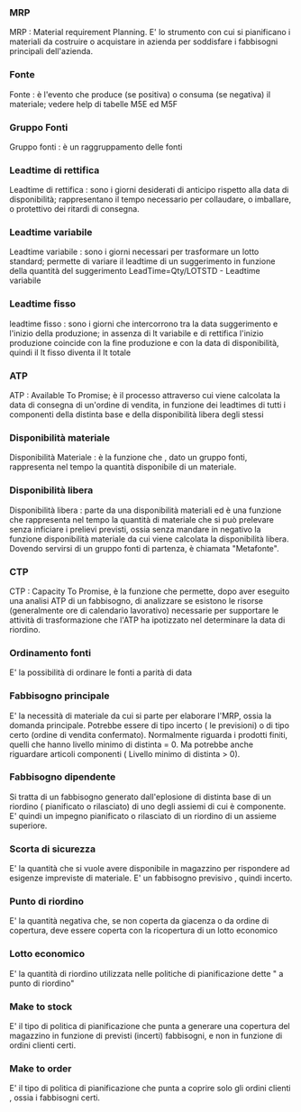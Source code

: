 ### **MRP**

MRP  :  Material requirement Planning. E' lo strumento con cui si pianificano i materiali da costruire o acquistare in azienda per soddisfare i fabbisogni principali dell'azienda.
### **Fonte**

Fonte :  è l'evento che produce (se positiva) o consuma (se negativa) il materiale; vedere help di tabelle M5E ed M5F
### **Gruppo Fonti**

Gruppo fonti :  è un raggruppamento delle fonti
### **Leadtime di rettifica**

Leadtime di rettifica :  sono i giorni desiderati di anticipo rispetto alla data di disponibilità; rappresentano il tempo necessario per collaudare, o imballare, o protettivo dei ritardi di consegna.
### **Leadtime variabile**

Leadtime variabile :  sono i giorni necessari per trasformare un lotto standard; permette di variare il leadtime di un suggerimento in funzione della quantità del suggerimento LeadTime=Qty/LOTSTD -  Leadtime variabile
### **Leadtime fisso**

leadtime fisso :  sono i giorni che intercorrono tra la data suggerimento e l'inizio della produzione; in assenza di lt variabile e di rettifica l'inizio produzione coincide con la fine produzione e con la data di disponibilità, quindi il lt fisso diventa il lt totale
### **ATP**

ATP  :  Available To Promise; è il processo attraverso cui viene calcolata la data di consegna di un'ordine di vendita, in funzione dei leadtimes di tutti i componenti della distinta base e della disponibilità libera degli stessi
### **Disponibilità materiale**

Disponibilità Materiale :  è la funzione che , dato un gruppo fonti, rappresenta nel tempo la quantità disponibile di un materiale.
### **Disponibilità libera**

Disponibilità libera  :  parte da una disponibilità materiali ed è  una funzione che rappresenta nel tempo la quantità di materiale che si può prelevare senza inficiare i prelievi previsti, ossia senza mandare in negativo la funzione disponibilità materiale da cui viene calcolata la disponibilità libera. Dovendo servirsi di un gruppo fonti di partenza, è chiamata "Metafonte".


### **CTP**

CTP :  Capacity To Promise, è la funzione che permette, dopo aver eseguito una analisi ATP di un fabbisogno, di analizzare se esistono le risorse (generalmente ore di calendario lavorativo) necessarie per supportare le attività di trasformazione che l'ATP ha ipotizzato nel determinare la data di riordino.
### **Ordinamento fonti**

E' la possibilità di ordinare le fonti a parità di data
### **Fabbisogno principale**

E' la necessità di materiale da cui si parte per elaborare l'MRP, ossia la domanda principale.
Potrebbe essere di tipo incerto ( le previsioni) o di tipo certo (ordine di vendita confermato).
Normalmente riguarda i prodotti finiti, quelli che hanno livello minimo di distinta = 0.
Ma potrebbe anche riguardare articoli componenti ( Livello minimo di distinta > 0).
### **Fabbisogno dipendente**

Si tratta di un fabbisogno generato dall'eplosione di distinta base di un riordino ( pianificato o rilasciato) di uno degli assiemi di cui è componente. E' quindi un impegno pianificato o rilasciato di un riordino di un assieme superiore.
### **Scorta di sicurezza**

E' la quantità che si vuole avere disponibile in magazzino per rispondere ad esigenze impreviste di materiale. E' un fabbisogno previsivo , quindi incerto.
### **Punto di riordino**

E' la quantità negativa che, se non coperta da giacenza o da ordine di copertura, deve essere coperta con la ricopertura di un lotto economico
### **Lotto economico**

E' la quantità di riordino utilizzata nelle politiche di pianificazione dette " a punto di riordino"
### **Make to stock**

E' il tipo di politica di pianificazione che punta a generare una copertura del magazzino in funzione di previsti (incerti) fabbisogni, e non in funzione di ordini clienti certi.
### **Make to order**

E' il tipo di politica di pianificazione che punta a coprire solo gli ordini clienti , ossia i fabbisogni certi.
